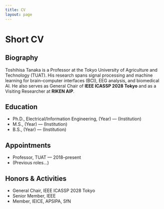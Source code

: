 ```yaml
---
title: CV
layout: page
---
```


# Short CV

## Biography
Toshihisa Tanaka is a Professor at the Tokyo University of Agriculture and Technology (TUAT). His research spans signal processing and machine learning for brain–computer interfaces (BCI), EEG analysis, and biomedical AI. He also serves as General Chair of **IEEE ICASSP 2028 Tokyo** and as a Visiting Researcher at **RIKEN AIP**.

## Education
- Ph.D., Electrical/Information Engineering, (Year) — (Institution)
- M.S., (Year) — (Institution)
- B.S., (Year) — (Institution)

## Appointments
- Professor, TUAT — 2018–present
- (Previous roles…)

## Honors & Activities
- General Chair, IEEE ICASSP 2028 Tokyo
- Senior Member, IEEE
- Member, IEICE, APSIPA, SfN
